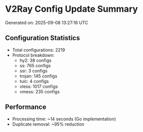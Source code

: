 # V2Ray Config Update Summary
Generated on: 2025-09-08 13:27:16 UTC

## Configuration Statistics
- Total configurations: 2219
- Protocol breakdown:
  - hy2: 38 configs
  - ss: 765 configs
  - ssr: 3 configs
  - trojan: 145 configs
  - tuic: 4 configs
  - vless: 1017 configs
  - vmess: 235 configs

## Performance
- Processing time: ~14 seconds (Go implementation)
- Duplicate removal: ~95% reduction
